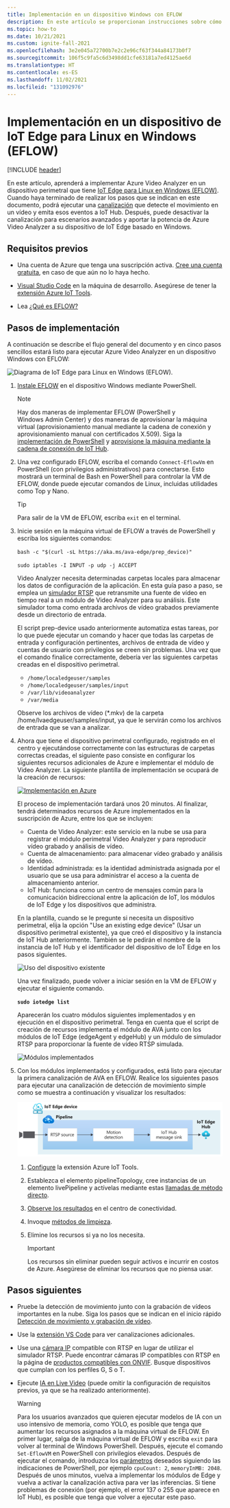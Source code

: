 ```yaml
---
title: Implementación en un dispositivo Windows con EFLOW
description: En este artículo se proporcionan instrucciones sobre cómo realizar la implementación en un dispositivo de IoT Edge para Linux en Windows.
ms.topic: how-to
ms.date: 10/21/2021
ms.custom: ignite-fall-2021
ms.openlocfilehash: 3e2e045a72700b7e2c2e96cf63f344a84173b0f7
ms.sourcegitcommit: 106f5c9fa5c6d3498dd1cfe63181a7ed4125ae6d
ms.translationtype: HT
ms.contentlocale: es-ES
ms.lasthandoff: 11/02/2021
ms.locfileid: "131092976"
---
```

# <a name="deploy-to-an-iot-edge-for-linux-on-windows-eflow-device"></a>Implementación en un dispositivo de IoT Edge para Linux en Windows (EFLOW)

[!INCLUDE [header](includes/edge-env.md)]

En este artículo, aprenderá a implementar Azure Video Analyzer en un dispositivo perimetral que tiene [IoT Edge para Linux en Windows (EFLOW)](../../../iot-edge/iot-edge-for-linux-on-windows.md). Cuando haya terminado de realizar los pasos que se indican en este documento, podrá ejecutar una [canalización](../pipeline.md) que detecte el movimiento en un vídeo y emita esos eventos a IoT Hub. Después, puede desactivar la canalización para escenarios avanzados y aportar la potencia de Azure Video Analyzer a su dispositivo de IoT Edge basado en Windows.

## <a name="prerequisites"></a>Requisitos previos 

* Una cuenta de Azure que tenga una suscripción activa. [Cree una cuenta gratuita](https://azure.microsoft.com/free/?WT.mc_id=A261C142F), en caso de que aún no lo haya hecho.

* [Visual Studio Code](https://code.visualstudio.com/) en la máquina de desarrollo. Asegúrese de tener la [extensión Azure IoT Tools](https://marketplace.visualstudio.com/items?itemName=vsciot-vscode.azure-iot-tools).
* Lea [¿Qué es EFLOW?](../../../iot-edge/iot-edge-for-linux-on-windows.md)

## <a name="deployment-steps"></a>Pasos de implementación

A continuación se describe el flujo general del documento y en cinco pasos sencillos estará listo para ejecutar Azure Video Analyzer en un dispositivo Windows con EFLOW:

![Diagrama de IoT Edge para Linux en Windows (EFLOW).](./media/deploy-iot-edge-linux-on-windows/eflow.png)

1. [Instale EFLOW](../../../iot-edge/how-to-install-iot-edge-on-windows.md) en el dispositivo Windows mediante PowerShell.

    > [!NOTE]
    > Hay dos maneras de implementar EFLOW (PowerShell y Windows Admin Center) y dos maneras de aprovisionar la máquina virtual (aprovisionamiento manual mediante la cadena de conexión y aprovisionamiento manual con certificados X.509). Siga la [implementación de PowerShell](../../../iot-edge/how-to-install-iot-edge-on-windows.md#create-a-new-deployment) y [aprovisione la máquina mediante la cadena de conexión de IoT Hub](../../../iot-edge/how-to-install-iot-edge-on-windows.md#manual-provisioning-using-the-connection-string).

1. Una vez configurado EFLOW, escriba el comando `Connect-EflowVm` en PowerShell (con privilegios administrativos) para conectarse. Esto mostrará un terminal de Bash en PowerShell para controlar la VM de EFLOW, donde puede ejecutar comandos de Linux, incluidas utilidades como Top y Nano. 

    > [!TIP] 
    > Para salir de la VM de EFLOW, escriba `exit` en el terminal.

1. Inicie sesión en la máquina virtual de EFLOW a través de PowerShell y escriba los siguientes comandos:

    `bash -c "$(curl -sL https://aka.ms/ava-edge/prep_device)"`
    
    `sudo iptables -I INPUT -p udp -j ACCEPT`

    Video Analyzer necesita determinadas carpetas locales para almacenar los datos de configuración de la aplicación. En esta guía paso a paso, se emplea un [simulador RTSP](https://github.com/Azure/video-analyzer/tree/main/edge-modules/sources/rtspsim-live555) que retransmite una fuente de vídeo en tiempo real a un módulo de Video Analyzer para su análisis. Este simulador toma como entrada archivos de vídeo grabados previamente desde un directorio de entrada. 

    El script prep-device usado anteriormente automatiza estas tareas, por lo que puede ejecutar un comando y hacer que todas las carpetas de entrada y configuración pertinentes, archivos de entrada de vídeo y cuentas de usuario con privilegios se creen sin problemas. Una vez que el comando finalice correctamente, debería ver las siguientes carpetas creadas en el dispositivo perimetral. 

    * `/home/localedgeuser/samples`
    * `/home/localedgeuser/samples/input`
    * `/var/lib/videoanalyzer`
    * `/var/media`

    Observe los archivos de vídeo (*.mkv) de la carpeta /home/lvaedgeuser/samples/input, ya que le servirán como los archivos de entrada que se van a analizar. 
    
1. Ahora que tiene el dispositivo perimetral configurado, registrado en el centro y ejecutándose correctamente con las estructuras de carpetas correctas creadas, el siguiente paso consiste en configurar los siguientes recursos adicionales de Azure e implementar el módulo de Video Analyzer. La siguiente plantilla de implementación se ocupará de la creación de recursos:

    [![Implementación en Azure](https://aka.ms/deploytoazurebutton)](https://aka.ms/ava-click-to-deploy)
    
    El proceso de implementación tardará unos 20 minutos. Al finalizar, tendrá determinados recursos de Azure implementados en la suscripción de Azure, entre los que se incluyen:

    * Cuenta de Video Analyzer: este servicio en la nube se usa para registrar el módulo perimetral Video Analyzer y para reproducir vídeo grabado y análisis de vídeo.
    * Cuenta de almacenamiento: para almacenar vídeo grabado y análisis de vídeo.
    * Identidad administrada: es la identidad administrada asignada por el usuario que se usa para administrar el acceso a la cuenta de almacenamiento anterior.
    * IoT Hub: funciona como un centro de mensajes común para la comunicación bidireccional entre la aplicación de IoT, los módulos de IoT Edge y los dispositivos que administra.

    En la plantilla, cuando se le pregunte si necesita un dispositivo perimetral, elija la opción "Use an existing edge device" (Usar un dispositivo perimetral existente), ya que creó el dispositivo y la instancia de IoT Hub anteriormente. También se le pedirán el nombre de la instancia de IoT Hub y el identificador del dispositivo de IoT Edge en los pasos siguientes.  
    
    ![Uso del dispositivo existente](./media/deploy-iot-edge-linux-on-windows/use-existing-device.png) 

    Una vez finalizado, puede volver a iniciar sesión en la VM de EFLOW y ejecutar el siguiente comando.

    **`sudo iotedge list`**

    Aparecerán los cuatro módulos siguientes implementados y en ejecución en el dispositivo perimetral. Tenga en cuenta que el script de creación de recursos implementa el módulo de AVA junto con los módulos de IoT Edge (edgeAgent y edgeHub) y un módulo de simulador RTSP para proporcionar la fuente de vídeo RTSP simulada.
    
    ![Módulos implementados](./media/vscode-common-screenshots/avaedge-module.png)
    
1. Con los módulos implementados y configurados, está listo para ejecutar la primera canalización de AVA en EFLOW. Realice los siguientes pasos para ejecutar una canalización de detección de movimiento simple como se muestra a continuación y visualizar los resultados:

    ![Video Analyzer basado en la detección de movimiento](./media/get-started-detect-motion-emit-events/motion-detection.svg)

    1. [Configure](get-started-detect-motion-emit-events.md#prepare-to-monitor-the-modules) la extensión Azure IoT Tools.
    1. Establezca el elemento pipelineTopology, cree instancias de un elemento livePipeline y actívelas mediante estas [llamadas de método directo](get-started-detect-motion-emit-events.md#use-direct-method-calls).
    1. [Observe los resultados](get-started-detect-motion-emit-events.md#observe-results) en el centro de conectividad.
    1. Invoque [métodos de limpieza](get-started-detect-motion-emit-events.md#deactivate-the-live-pipeline).
    1. Elimine los recursos si ya no los necesita.

        > [!IMPORTANT]
        > Los recursos sin eliminar pueden seguir activos e incurrir en costos de Azure. Asegúrese de eliminar los recursos que no piensa usar.
   
## <a name="next-steps"></a>Pasos siguientes

* Pruebe la detección de movimiento junto con la grabación de vídeos importantes en la nube. Siga los pasos que se indican en el inicio rápido [Detección de movimiento y grabación de vídeo](detect-motion-record-video-edge-devices.md).
* Use la [extensión VS Code](https://marketplace.visualstudio.com/items?itemName=ms-azuretools.live-video-analytics-edge) para ver canalizaciones adicionales.
* Use una [cámara IP](https://en.wikipedia.org/wiki/IP_camera) compatible con RTSP en lugar de utilizar el simulador RTSP. Puede encontrar cámaras IP compatibles con RTSP en la página de [productos compatibles con ONVIF](https://www.onvif.org/conformant-products/). Busque dispositivos que cumplan con los perfiles G, S o T.
* Ejecute [IA en Live Video](analyze-live-video-use-your-model-http.md#overview) (puede omitir la configuración de requisitos previos, ya que se ha realizado anteriormente).

    > [!WARNING] 
    > Para los usuarios avanzados que quieren ejecutar modelos de IA con un uso intensivo de memoria, como YOLO, es posible que tenga que aumentar los recursos asignados a la máquina virtual de EFLOW. En primer lugar, salga de la máquina virtual de EFLOW y escriba `exit` para volver al terminal de Windows PowerShell. Después, ejecute el comando `Set-EflowVM` en PowerShell con privilegios elevados. Después de ejecutar el comando, introduzca los [parámetros](../../../iot-edge/reference-iot-edge-for-linux-on-windows-functions.md#set-eflowvm) deseados siguiendo las indicaciones de PowerShell, por ejemplo `cpuCount: 2`, `memoryInMB: 2048`. Después de unos minutos, vuelva a implementar los módulos de Edge y vuelva a activar la canalización activa para ver las inferencias. Si tiene problemas de conexión (por ejemplo, el error 137 o 255 que aparece en IoT Hub), es posible que tenga que volver a ejecutar este paso. 

